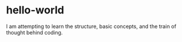 # hello-world
I am attempting to learn the structure, basic concepts, and the train of thought behind coding.
